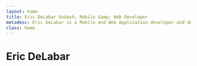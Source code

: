 ```yaml
---
layout: home
title: Eric DeLabar &ndash; Mobile &amp; Web Developer
metadesc: Eric DeLabar is a Mobile and Web Application developer and designer specializing in User Experience, Web Standards, Java, and JavaScript.
class: home
---
```

# Eric DeLabar